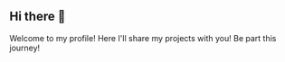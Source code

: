 ## Hi there 👋

Welcome to my profile!
Here I'll share my projects with you! Be part this journey!
<!--
**02aob20241H/02aob20241H** is a ✨ _special_ ✨ repository because its `README.md` (this file) appears on your GitHub profile.

- 🔭 I’m currently working on some projecs related to the programming!
- 🌱 I’m currently studying and learning so much on the Alura (programming language JS - Java Script)!
- 💕 I'm use this space for my organization and for to share my projects and achievements!
- 😁 You may contact me through of the e-mail: anelise.brito@escola.pr.gov.br - feel free for do this!
- ![](https://unifor.br/documents/392178/2933337/curso-psicologia-juridica-direito-banner-cabecalho.jpg/3952270b-cbaf-9ff5-94cd-7023dba3580c?t=1560542112043)
